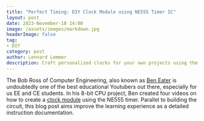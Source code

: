 ```yaml
---
title: "Perfect Timing: DIY Clock Module using NE555 Timer IC"
layout: post
date: 2023-November-10 14:00
image: /assets/images/markdown.jpg
headerImage: false
tag:
- DIY
category: post
author: Lennard Lemmer
description: Craft personalized clocks for your own projects using the NE555 Timer, inspired by Ben Eater's ingenuity.
---
```


The Bob Ross of Computer Engineering, also known as [Ben Eater](https://eater.net/) is undoubtedly one of the best educational Youtubers out there, especially for us EE and CE students.
In his 8-bit CPU project, Ben created four videos on how to create a [clock module](https://eater.net/8bit/clock) using the NE555 timer. Parallel to building the circuit, this blog post aims 
improve the learning experience as a detailed instruction documentation.
